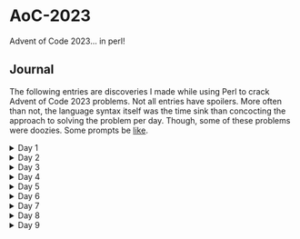 # AoC-2023
Advent of Code 2023... in perl!

## Journal

The following entries are discoveries I made while using Perl to crack Advent of Code 2023 problems. Not all entries have spoilers. More often than not, the language syntax itself was the time sink than concocting the approach to solving the problem per day. Though, some of these problems were doozies. Some prompts be [like](https://youtu.be/7sl0e9yKwTk?si=03yJq0UBiphQ7Zkx). 

<details>
  <summary>Day 1</summary>

Solving day 1 wasn't too bad. I regexed my way through it without too much issue.

<h3>Gotchas</h3>

* **Regex Patterns in Variables**

This didn't feel straightforward. Simply using `$pattern = /(\d)\D$/;` wasn't working when using it with the `~=` match operator.
Ended up with the pattern itself in a scalar (`$pattern = q"(\d)\D$";`) and then storing a quoted regex (`qr`) in another scalar (`$re_pattern = qr/$pattern/;`)

* **Perl Modules**

In an effort to abstract solutions from the main runner, I decided to move solution code to perl modules. Then I can just import the module and it should just work.

However...

I had to install the Exporter library (`sudo cpan Exporter`).
Then use the following syntax at the top of my module:

```perl Day1.pm
# Modules/Day1.pm
package Modules:Day1

use Exporter ( import );

our @ISA = qw( Exporter );
our @EXPORT_OK = qw( part_one part_two );
```

The above is the final solution. I didn't know that the package had to be named respecting the path.

```perl
#modules/Day1.pm
package Day::One;  #file path needs to be Day/One.pm
``` 

While we're talking about paths, the main script needs a line like:

```perl
use lib './';
```

Without it, perl will traverse its predefined path variable searching for `Modules/Day1`. The `use lib './'` line prepends the current working directory to this list. 

 * **Syntax Highlighting**

 Maybe it's my machine, but despite using various perl extensions in vscode, I'm not seeing erroneous code and am left to interpret syntax errors on the command line on my own.

 I spent a few hours googling syntax errors on @EXPORT_OK to no avail. Can you see the problem?

 ```perl
# Modules/Day1.pm
package Modules:Day1

use Exporter ( import );

our @ISA = qw( Exporter );
our @EXPORT_OK qw( part_one part_two );
```
Can you see the problem? If you said, "You're missing an equals sign after @EXPORT_OK" then WHERE WERE YOU LAST NIGHT WHEN I WAS TRYING TO GET THIS FIGURED OUT???!!!

Anyway...

 </details>


<details>
  <summary>Day 2</summary>

This game of "show me cubes" doesn't sound very fun...

<h3>Things I learned</h3>

* `le` keyword doesn't behave the same as `<=`

When checking each game set for the number of colored cubes, my validator method only returned a handful of valid games if and only if, a set had a valid value for each color. Predefining as 0 and comparing using `le` returned `falsy` (eg `return 0 le 13` ). It's possible that `<=` is explicitly for numbers and will respect `0` values. `le` is a string comparison operator after checking the internet

* returning chained boolean statements

a statement like this: 

```perl
return $set_red <= $max_red and $set_green <= $max_green and $set_blue <= $max_blue;
```
doesn't behave like I expected. But this works:

```perl
return ($set_red <= $max_red and $set_green <= $max_green and $set_blue <= $max_blue);
```
If I had to guess, the former statement only returns the first part of the expression `$set_red <= $max_red`

* control flow with `next`

I'm used to a keyword like `continue` for processing the next enumeration in a loop. Perl uses `next`. I like this in combination with `unless`. It's succinct:
```perl
next unless validate($blah);
```
</details>


<details>
  <summary>Day 3</summary>

Reminds me of the "oil field" interview problem.

I thought on this a bit (part 1). I think if we get the absolute indicies of the symbols and then go back through and see if the symbol index exists in the surround array of positions around the number, this would be a good idea. There may be a better way but this is what my brain came up with.

\* by `absolute` I mean, the index of a symbol found if the whole data set was one string. Since each line in my data was 140 characters long, the 3rd character in the 4th row would be index 422 => row_index(3) * line_length(140) + symbol_index(2) (0-based indexing for row and symbol)

<h3>Things I learned</h3>

 * Getting length of array

  I discovered that you can get the length of a perl array by assigning a scalar ($variable) to the list (@variable). Super neat? I leave that to you to decide.

  ```perl
  my $array_len = @blah_array;
  ```

 * Array index variables

  When you using the regex match operation (ie `$blah =~ /m/<regex_pattern>/`), upon finding a match, there are some special perl variables available. `$-[0]` gets the index of the first matched character of the match in a string. `$+[0]` gets the starting of the charcter after a match. I just subtract 1 from the `$+[0]` scalar to get the last index of my match.   

  * chomp - remove trailing space

  In languages like c#, `.Trim()` functions return the new value. Not so with `chomp`. It does an in place mutation trimming the input separator character (new line, essentially). `chomp` does return a value: the number of characters it removed from the variable in question.

  * hashes of array references, oh my

  To talk through my approach to solving the part two problem, I wanted to get the absolute data indices of all gears (`*`). Effectively, when I matched the asterisk character in string, I'd use that index as my hash key and set it to an array reference.

  ```perl
  my $gear_index = $-[0] + (LINE_LENGTH * $row_number);
	$gears{$gear_index} = []; # [] is an array ref; () is an undefined array. Can't push to () via hash index
  ```
  Then, I churned back through the data to match surrounding indices to any available gear index. If a matching gear existed, then push the number to the hash at corresponding gear index key.

  Straightforward, right? I then used `List::AllUtils` `product` function to give me the product of each hash array value with exactly two numbers. The problem: the product was being applied to the array reference (which didn't do anything because 1 x address reference = address reference). WHat gives?

  well, you can't just do this:

  ```perl
  for(keys %gears) {
    my @nums = $gears{$_}; # <-- array ref eg ARRAY5987651

    #if length of array is 2 -- scalar @array returns length...
    if(scalar @nums == 2) { # this would never be true
      my $product = product @nums;
      $aggregate += $product;
    }
	}
  ```

  Instead, do this:

  ```perl
  my @nums = @{$gears{$_}} # oh baby, cast that arrayref to an array!
  ```

In short... I've spend more time so far working in spite of perl and its nuances than on the algorithm for solving these problems.

</details>

<details>
<summary>Day 4</summary>

The only real oddity is when splitting strings. Not a big deal separating winning numbers from the ones that were owned except the `|` had to be escaped -> `\|`. Then splitting numbers by space took a moment because I would get a blank item in my list as evidenced by a preceding comma when I do:

```perl
say join ',', @winning_numbers;

# output ,4,8,15,16,23,42
```

adding a `trim` function to the input fixed that. Also, the split expression required `/\s+/`.

Otherwise, the fastest I've completed a pair of problems.

</details>

<details>
<summary>Day 5</summary>

<h3>References strike again</h3>

* The problem with hash references

In solving the seed-soil...location problem for part 1, I decided to be clever and define a bunch of hashes and when I encounter a specific string (ie `humidity-to-location`) I'd use and eval statement to dynamically store the reference and pass it on to a subrountine so I could cascade the source/destination values.

   * **problem 1** - assigning a new hash to the reference creates a new hash with different reference

  I don't even recall what I did but it seemed that this code created a new hash reference so any key-value pairs added are lost to the ether

  ```perl
  sub cascade_recipe() {
    my $recipe_ref = shift;
    my $data = shift;
    my %hash = %$recipe_ref;
    ...
    $hash{$key} = $value;
  ```

  when printing my variable, the reference was different for the `%hash` but the `$recipe_ref` had the appropriate hash for the thing I wanted from the caller.

  * **problem 2** - try using a prototype

  args to a subroutine are a list of scalars effective. For lists and hashes those are references but a hash is just a fancy list that has keys and values so the whole thing gets stored as a list (according to the internet). I though there was a problem getting the hash to resolve correctly. So I used a prototype.

  ```perl
  sub cascade_recipe(\%) {
    my $recipe_ref = shift;
    my $data = shift;
    my %hash = %$recipe_ref;
    ...
    $hash{$key} = $value;
  ```

  That `\%` in the rountine parens means the first arg in `@_` (the arg list) shall be a hash reference. But using this didn't do anything. Back to stackoverflow for some different word combinations.

  * **The solution** 

  There are two ways to access a hash. either `$hash{key}` or `$hash->{key}`. The latter dereferences and since we're using a reference, the arrow is the way to amend the hash ref you care about. No need to use a prototype either.

  ```perl
  sub cascade_recipe() {
    my $recipe_ref = shift;
    my $data = shift;
    ...
    $recipe_ref->{$key} = $value;
  ```

<h3>This implementation begs for monads</h3>
I'd love to dot chain my hashes. I can probably still do it...

<h3>Example works but my data input kills perl</h3>

Let's see what happens on a different machine...

<h3>Take what you need</h3>

The approach above was pretty heavy handed. There's no need to store all the possible destination-source values. I changed the approach to only cache each recipe and let each seed be it's own input. to get the next component and interate. I often solve the via iteration. Anyway, part 1 works. Part 2 dies with "Out of Memory".

</details>

<details>
<summary>Day 6</summary>

This was an interesting application of the quadratic equation (or, at least that's how I approached it).
turns out, `ceil()` and `floor()` are not exactly included. You have to `use POSIX` to get these functions.

Also, to raise a number by a power, use `**`, not `^`. The caret is used to XOR binary expressions or for bitwise operations. 

I was afraid of buffer overflow in part two b ut it was fine.
</details>

<details>
  <summary>Day 7</summary>

<h3>Threading</h3>
Had a thought about threading. I'm looking at this problem in two slices:
  * Identify the strength types into their own buckets (five of a kind, full house, etc)
  * sort each of the buckets accordingly (this is the part I want to thread)

[Threading](https://perldoc.perl.org/threads) in perl feels a little daunting but maybe because it looks a little different than in C# or Javascript. It should be fine if I pass the sub buckets as array references. 

<h3>sorting optimizations</h3>
Thinking about the sorting of hands... I got curious about the efficiency differences between numeric and string comparisons in perl. Luckily, [someone else already did this research](https://limited.systems/articles/writing-faster-perl/#:~:text=Integer%20comparison%20is%20faster%20than%20string%20comparison).

How can I take 13 possible values and make them sort efficient? 2-9 are already numbers. A,K,Q,J and T are valued at 14..10. 
As I was bringing the dogs back from a walk, I had a mind to convert each character to a hex value 0x2 - 0xE. Seems a bit heavy because 57.1428% of my characters are numerical to begin with. Since 1 isn't a value and regex is efficient, I can swap the alpha character with their numerical value. Then I would do a thing like `/1\d|\d/` to fetch appropriate values for sorting.

<h3>multi initialization</h3>

I didn't want 7 lines to declare a bunch of empty arrays... though, I wouldn't do this in c#... anyway, here's a nifty (or whatever) thing to assign a bunch of empty, yet unique, array ~references~ (edit: don't use references, just make them empty arrays (`()` instead of `[]`), otherwise, conacatenating at the end is a nightmare. You'll get 7 array references and then their contents. lame):

```perl
my (@fivek, @fourk, @fh, @threek, @twop, @onep, @def) = () x 7;
```
`x` is a repetition operator. you just have to be able to count how many things you're declaring, which makes two modifications you need to make if you add or remove an array initialization.

<h3>given... the perl switch statement</h3>

There's a switch like syntax as follows:

```perl
given($some_var) {
  when('foo') { do blah; }
  default { do other blah; }
}
```

but... it doesn't work out of the box. One must use:

```perl
use feature qw ( switch );
```

of all things...

<h2>Part Two</h2>
Ah, so J is no longer 11 and it's less than two... and since letters were previous assigned 1x (10-14), I'll make J a really low number: 0!

The only real snafu I ran into was that implemnented `given...when...default` wrongly for my case where only single versions of each non-joker card existed. I pleaced the default outside an inner given and it did weird things. I had a handful of high card weights where 1 or more jokers were present

```perl
given($max_card_appearance) {
  ...
  when(1) {
    given($key_count) {
      when(1) { push @{$fivek}, $hand; }
      when(2) { push @{$fourk}, $hand; }
      when(3) { push @{$threek}, $hand; }
      when(4) { push @{$onep}, $hand; }
    }
    default	{ push @{$def}, $hand; } #oopsie. weird side effect. None of the above evaluated
  }
}
```

Once I corrected to the snippet below, everything was as expected. The `default` case, I suspect, was being evaluated before attempting the inner given loop:

```perl
given($max_card_appearance) {
  when(1) {
    given($key_count) {
      when(1) { push @{$fivek}, $hand; }
      when(2) { push @{$fourk}, $hand; }
      when(3) { push @{$threek}, $hand; }
      when(4) { push @{$onep}, $hand; }
      default	{ push @{$def}, $hand; }
    }
  }
}
```

Now that that is over, I have an idea how to make perl not commit sepuku when I run Day 5 solution.

</details>

<details>
  <summary>Day 8</summary>

  Part 1 was easy. Part 2 was going to take 8 billion seconds. Ain't no one got time for that.

  With the help of friends doing the challenge, a juicy hint about LCM (Lowest Common Multiple) was dropped and I was a bit confused at first. I assumed getting from `/A$/` to `/Z$/` had many paths with many lengths. A simple test proved that each path run multiple times aggregates to the same base factor. I just had to trust the data.

  Built my own LCM utility, tested it out and felt pretty good about it. Then my answer in the hundreds of quadrillions was "too high".

  I could only specultae an off by one error. Boy, was I right!

  My part 1 solution looked a bit like this:

  ```perl
  while($current_key ne $end_key) {
		my $index = $steps % $direction_length;
		my $dir_index = $ref_directions->[$index];

		my $next_key = $locations{$current_key}[$dir_index];
		$current_key = $next_key;

		$steps++;
	}
  ```

  part two, I kept some things, moved other things around...

  ```perl
  while(1) {
		$steps++;
    my $index = $steps % $direction_length;
		my $dir_index = $ref_dir->[$index];

		my $next_key = $locations{$key}[$dir_index];
		$key = $next_key;
		return $steps if $key =~ m/Z$/;
	}
  ```

  I do not recall what bright idea led me to moving the `$steps++` to the top of the loop, but I depend on the modulo of that over the length of my directions to use the correct R/L. Moving `$steps++` below `my $index = $steps % $direction_length;` fixes it. 

  This one wasn't so bad. Getting away from brute force solutions and thinking about the data differently is making be a better human.
</details>

<details>
  <summary>Day 9</summary>

Alright... it seems that the time has now come for me to leave a note to myself about how reference and value types in perl work. I'm running into dereferencing issues again when I pass an array on to a sub routine. I'm sure hashes will give me guff, too.

_Example 1:_ Pushing an array reference to a subroutine, dereferencing and pushing into a hash

I want to maintain a bunch of lists in a hash. Maybe I could get by with a mulridimensional array but I want this to work... dammit!

```perl
sub test {
	my $line = "10 13 16 21 30 45";

	my @data = split /\s+/, $line;
	my %hash = example(\@data);
}


sub example() {
	my $input_list = shift;
	my %working_sets = {0 => @$input_list};
	my $set_index = 0;
	my @working_set = $working_sets{$set_index};
...
}
```

this gives me a `Odd number of elements in anonymous hash` on line 2 of the `example` sub. 

**solution**
use parens, not curly braces when initializing a hash. Also, the array in the hash needs to be an array ref. 

This:

```perl 
	my %working_sets = {0 => @$input_list}; #curly braces { } X wrong
```

should be 

```perl
	my %working_sets = (0 => $input_list); #parens ( ) correct. use an arrayref
```

<h3>Array references</h3>
I can't quite figure it out. I suspect that something like this creates an array, eg (1,2,3)

```perl
my @blah = split /\s/ "1 2 3";
```

so when it gets passed on to a function like so:

```perl
some_func(\@blah);
```
It remains a ref essentially (I think). I say this because passing the dereference version of this array causes problems in my utility function.

<h3>Dereferencing Array refs in hashes... more malarkey</h3>
I spent too much time trying to figure out what's going on with trying to slice arrays. Spoiler alert: you can't slice array references.

When dereferencing from a hash, one much do this:

```perl
	my %working_sets = (0 => $input_list);
	my $set_index = 0;
	my @values = @{$working_sets{$set_index}};
```

fffffff... I know I made the choice to use this language. This is not the first time that the bulk of the time solving the day's problem came down to "how do I use perl?"

<h3>Special syntax for getting the last item in an array</h3>

Get the last item by simply doing `$array[-1];`.

What about array references? Super easy:
prepend another `$` sigil to the front of the array ref like so:

```perl
$$arr_ref[-1];
```

Wanna really impress your friends? There's a special variable for last index!

```perl
$array[$#array]
# for array refs prepend an extra $ sigil. for the index token, a $ after $#
$$arr_ref[$#$arr_ref];
```

Wanna keep your friends? Don't use perl...
</details>
